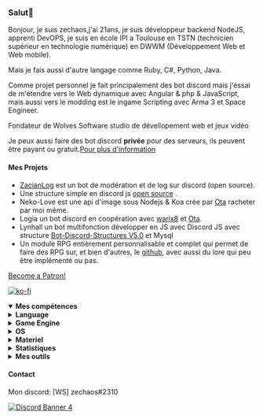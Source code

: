 <h3 id="salut-">Salut👋</h3>
<p>Bonjour, je suis zechaos,j'ai 21ans, je suis développeur backend NodeJS, apprenti DevOPS, je suis en école IPI a Toulouse en TSTN (technicien supérieur en technologie numérique) en DWWM (Développement Web et Web mobile).</p>
<p>Mais je fais aussi d'autre langage comme Ruby, C#, Python, Java.</p>
<p>Comme projet personnel je fait principalement des bot discord mais j'éssai de m'étendre vers le Web dynamique avec Angular & php & JavaScript, mais aussi vers le modding est le ingame Scripting avec Arma 3 et Space Engineer.</p>
<p>Fondateur de Wolves Software studio de dévellopement web et jeux vidéo
<p>Je peux aussi faire des bot discord <strong>privée</strong> pour des serveurs, ils peuvent être payant ou gratuit.<a href="https://github.com/zechaos031/zechaos031/blob/master/info/CustomBot.md">Pour plus d'information</a></p>
<h4 id="mes-projets">Mes Projets</h4>
<ul>
<li><a href="https://github.com/zechaos031/ZacianLogs">ZacianLog</a> est un bot de modération et de log sur discord (open source).</li>
<li>Une structure simple en discord js <a href="https://github.com/zechaos031/Bot-Discord-Structures">open source</a> .</li>
<li>Neko-Love est une api d'image sous Nodejs & Koa crée par <a href="https://github.com/Steven-Debande">Ota</a> racheter par moi même.</li>
<li>Logia un bot discord en coopération avec <a href="https://github.com/warix8">warix8</a> et <a href="https://github.com/StevenDBND">Ota</a>.</li>
<li>Lynhall un bot multifonction développer en JS avec Discord JS avec structure <a href="https://github.com/zechaos031/Bot-Discord-Structures">Bot-Discord-Structures V5.0</a> et Mysql</li>
<li>Un module RPG entièrement personnalisable et complet qui permet de faire des RPG sur, et bien d'autres, le <a href="https://github.com/RPG-Module">github</a>, avec aussi du lore qui peu être implémenté ou pas.</li>
</ul>
<a href="https://www.patreon.com/bePatron?u=43559512" data-patreon-widget-type="become-patron-button" align=center>Become a Patron!</a>

[![ko-fi](https://ko-fi.com/img/githubbutton_sm.svg)](https://ko-fi.com/T6T43QB6A)
<details open="">
  <summary><strong>Mes compétences</strong></summary>
  <details>
  <summary><strong>Language</strong></summary>
    <details>
  <summary><strong>Web</strong></summary>
<img src="https://progress-bar.dev/80?title=JavaScript" alt="80%"> <img src="https://progress-bar.dev/60?title=HTML" alt="60%"> <img src="https://progress-bar.dev/60?title=CSS" alt="60%">
</details>
<details>
  <summary><strong>Backend</strong></summary>
<img src="https://progress-bar.dev/90?title=NodeJS" alt="90%"> <img src="https://progress-bar.dev/5?title=PHP" alt="5%"> <img src="https://progress-bar.dev/30?title=Deno" alt="30%"> <img src="https://progress-bar.dev/30?title=TypeScript" alt="30%">  <img src="https://progress-bar.dev/30?title=CoffeeScript" alt="30%">
</details>
<details>
  <summary><strong>Autres</strong></summary>
<img src="https://progress-bar.dev/20?title=Ruby" alt="20%"> <img src="https://progress-bar.dev/20?title=Python" alt="20%"> <img src="https://progress-bar.dev/60?title=Csharp" alt="60%">  <img src="https://progress-bar.dev/10?title=Lua" alt="10%"> <img src="https://progress-bar.dev/10?title=GML" alt="10%">
  </details>
</details>
<details>
  <summary><strong>Game Engine</strong></summary>
<img src="https://progress-bar.dev/30?title=UnrealEngine4" alt="30%"> <img src="https://progress-bar.dev/30?title=GM2" alt="30%">
</details>
<details>
  <summary><strong>OS</strong></summary>
<img src="https://progress-bar.dev/30?title=Linux" alt="30%"> <img src="https://progress-bar.dev/70?title=Windows" alt="70%">
</details>
<details>
  <summary><strong>Materiel</strong></summary>
<img src="https://progress-bar.dev/90?title=Hardware" alt="90%">
<p></p>
</details>

</details>

<details>
  <summary><b>Statistiques</b></summary>
  
  [![Github Statistics](https://github-readme-stats.vercel.app/api?username=zechaos031&theme=radical)](https://github.com/anuraghazra/github-readme-stats)
[![Github Statistics](https://github-profile-trophy.vercel.app/?username=zechaos031&theme=dracula)

<!--START_SECTION:waka-->
![Profile Views](http://img.shields.io/badge/Profile%20Views-2-blue)

**🐱 My Github Data** 

> 🏆 259 Contributions in the Year 2021
 > 
> 📦 103.0 kB Used in Github's Storage 
 > 
> 🚫 Not Opted to Hire
 > 
> 📜 63 Public Repositories 
 > 
> 🔑 22 Private Repositories  
 > 
**I'm an Early 🐤** 

```text
🌞 Morning    230 commits    █████░░░░░░░░░░░░░░░░░░░░   22.75% 
🌆 Daytime    306 commits    ███████░░░░░░░░░░░░░░░░░░   30.27% 
🌃 Evening    309 commits    ███████░░░░░░░░░░░░░░░░░░   30.56% 
🌙 Night      166 commits    ████░░░░░░░░░░░░░░░░░░░░░   16.42%

```
📅 **I'm Most Productive on Monday** 

```text
Monday       215 commits    █████░░░░░░░░░░░░░░░░░░░░   21.27% 
Tuesday      146 commits    ███░░░░░░░░░░░░░░░░░░░░░░   14.44% 
Wednesday    151 commits    ███░░░░░░░░░░░░░░░░░░░░░░   14.94% 
Thursday     174 commits    ████░░░░░░░░░░░░░░░░░░░░░   17.21% 
Friday       107 commits    ██░░░░░░░░░░░░░░░░░░░░░░░   10.58% 
Saturday     119 commits    ███░░░░░░░░░░░░░░░░░░░░░░   11.77% 
Sunday       99 commits     ██░░░░░░░░░░░░░░░░░░░░░░░   9.79%

```


📊 **This Week I Spent My Time On** 

```text
⌚︎ Time Zone: Europe/Paris

💬 Programming Languages: 
JavaScript               60 hrs 32 mins      ████████████████████░░░░░   83.44% 
C#                       9 hrs 19 mins       ███░░░░░░░░░░░░░░░░░░░░░░   12.85% 
YAML                     1 hr 17 mins        ░░░░░░░░░░░░░░░░░░░░░░░░░   1.78% 
JSON                     32 mins             ░░░░░░░░░░░░░░░░░░░░░░░░░   0.75% 
Other                    31 mins             ░░░░░░░░░░░░░░░░░░░░░░░░░   0.71%

🔥 Editors: 
WebStorm                 62 hrs 59 mins      █████████████████████░░░░   86.82% 
Rider                    9 hrs 33 mins       ███░░░░░░░░░░░░░░░░░░░░░░   13.18%

🐱‍💻 Projects: 
Akina                    60 hrs 1 min        ████████████████████░░░░░   82.73% 
DiscordBot               8 hrs 24 mins       ███░░░░░░░░░░░░░░░░░░░░░░   11.59% 
SandBox                  1 hr 7 mins         ░░░░░░░░░░░░░░░░░░░░░░░░░   1.56% 
Muck                     59 mins             ░░░░░░░░░░░░░░░░░░░░░░░░░   1.37% 
ImageColor               41 mins             ░░░░░░░░░░░░░░░░░░░░░░░░░   0.94%

```

**I Mostly Code in JavaScript** 

```text
JavaScript               32 repos            ████████████████████░░░░░   82.05% 
C#                       5 repos             ███░░░░░░░░░░░░░░░░░░░░░░   12.82% 
Python                   1 repo              ░░░░░░░░░░░░░░░░░░░░░░░░░   2.56% 
Ruby                     1 repo              ░░░░░░░░░░░░░░░░░░░░░░░░░   2.56%

```


**Timeline**

![Chart not found](https://raw.githubusercontent.com/zechaos031/zechaos031/master/charts/bar_graph.png) 


 Last Updated on 12/06/2021
<!--END_SECTION:waka-->


<a href="https://github.com/zechaos031/zechaos031"><img src="https://github.com/zechaos031/zechaos031/blob/master/images/stat.svg" align=center/></a></a>

</details>

<details>
  <summary><b>Mes outils</b></summary>
  
[![Webstorm](https://img.shields.io/badge/Webstrom-007acc?style=for-the-badge&logo=JetBrains&logoColor=white)](https://www.jetbrains.com/)
[![Rider](https://img.shields.io/badge/Rider-007acc?style=for-the-badge&logo=JetBrains&logoColor=white)](https://www.jetbrains.com/)
[![Git](https://img.shields.io/badge/Git-f05032?style=for-the-badge&logo=git&logoColor=white)](https://git-scm.com/)
[![Mysql](https://img.shields.io/badge/Mysql-4479a1?style=for-the-badge&color=white&logo=mysql)](https://www.mysql.com/fr/) 
[![MongoDB](https://img.shields.io/badge/MongoDB-47a248?style=for-the-badge&logo=mongodb&logoColor=white)](https://www.mongodb.com/)    
[![Javascript](https://img.shields.io/badge/Javascript-f7df1e?style=for-the-badge&logo=javascript&logoColor=white)](https://developer.mozilla.org/en-US/docs/Web/JavaScript)
[![Node.js](https://img.shields.io/badge/Node.js-339933?style=for-the-badge&logo=node.js&logoColor=white)](https://nodejs.org/en/)
</details>



#### Contact
Mon discord: [WS] zechaos#2310


[![Discord Banner 4](https://discordapp.com/api/guilds/604953858979921921/widget.png?style=banner4)](https://discordapp.com/invite/CQarcG5)
